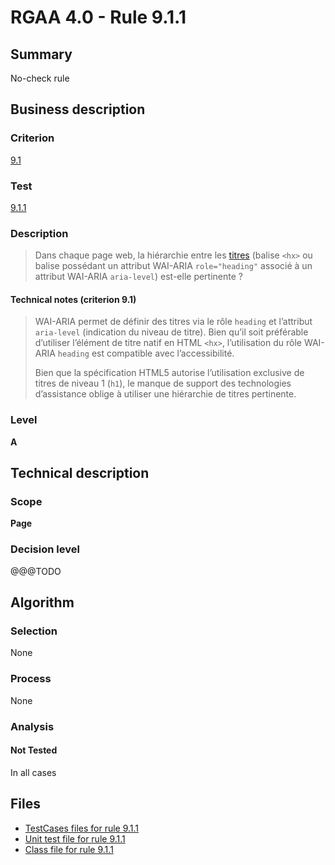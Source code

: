 # RGAA 4.0 - Rule 9.1.1

## Summary

No-check rule

## Business description

### Criterion

[9.1](https://www.numerique.gouv.fr/publications/rgaa-accessibilite/methode/criteres/#crit-9-1)

### Test

[9.1.1](https://www.numerique.gouv.fr/publications/rgaa-accessibilite/methode/criteres/#test-9-1-1)

### Description

> Dans chaque page web, la hiérarchie entre les [titres](https://www.numerique.gouv.fr/publications/rgaa-accessibilite/methode/glossaire/#titre) (balise `<hx>` ou balise possédant un attribut WAI-ARIA `role="heading"` associé à un attribut WAI-ARIA `aria-level`) est-elle pertinente ?

#### Technical notes (criterion 9.1)

> WAI-ARIA permet de définir des titres via le rôle `heading` et l’attribut `aria-level` (indication du niveau de titre). Bien qu’il soit préférable d’utiliser l’élément de titre natif en HTML `<hx>`, l’utilisation du rôle WAI-ARIA `heading` est compatible avec l’accessibilité.
> 
> Bien que la spécification HTML5 autorise l’utilisation exclusive de titres de niveau 1 (`h1`), le manque de support des technologies d’assistance oblige à utiliser une hiérarchie de titres pertinente.

### Level

**A**


## Technical description

### Scope

**Page**

### Decision level

@@@TODO


## Algorithm

### Selection

None

### Process

None

### Analysis

#### Not Tested

In all cases


## Files

- [TestCases files for rule 9.1.1](https://gitlab.com/asqatasun/Asqatasun/-/tree/v5/rules/rules-rgaa4.0/src/test/resources/testcases/rgaa40/Rgaa40Rule090101/)
- [Unit test file for rule 9.1.1](https://gitlab.com/asqatasun/Asqatasun/-/blob/v5/rules/rules-rgaa4.0/src/test/java/org/asqatasun/rules/rgaa40/Rgaa40Rule090101Test.java)
- [Class file for rule 9.1.1](https://gitlab.com/asqatasun/Asqatasun/-/blob/v5/rules/rules-rgaa4.0/src/main/java/org/asqatasun/rules/rgaa40/Rgaa40Rule090101.java)


